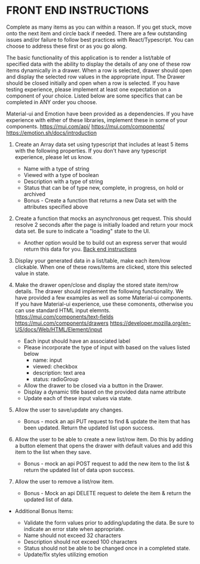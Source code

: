 # FRONT END INSTRUCTIONS

Complete as many items as you can within a reason. If you get stuck, move onto the next item and circle back if needed. There are a few outstanding issues and/or failure to follow best practices with React/Typescript. You can choose to address these first or as you go along.

The basic functionality of this application is to render a list/table of specified data with the ability to display the details of any one of these row items dynamically in a drawer. When a row is selected, drawer should open and display the selected row values in the appropriate input. The Drawer should be closed initially and open when a row is selected. If you have testing experience, please implement at least one expectation on a component of your choice. Listed below are some specifics that can be completed in ANY order you choose.

Material-ui and Emotion have been provided as a dependencies. If you have experience with either of these libraries, implement these in some of your components.
https://mui.com/api/
https://mui.com/components/
https://emotion.sh/docs/introduction

1. Create an Array data set using typescript that includes at least 5 items with the following properties. If you don't have any typescript experience, please let us know.

   - Name with a type of string
   - Viewed with a type of boolean
   - Description with a type of string
   - Status that can be of type new, complete, in progress, on hold or archived

   * Bonus - Create a function that returns a new Data set with the attributes specified above

2. Create a function that mocks an asynchronous get request. This should resolve 2 seconds after the page is initially loaded and return your mock data set. Be sure to indicate a "loading" state to the UI.

   - Another option would be to build out an express server that would return this data for you. [Back end instructions](../backend/README.md)

3. Display your generated data in a list/table, make each item/row clickable. When one of these rows/items are clicked, store this selected value in state.

4. Make the drawer open/close and display the stored state item/row details. The drawer should implement the following functionality. We have provided a few examples as well as some Material-ui components. If you have Material-ui experience, use these comonents, otherwise you can use standard HTML input elemnts.
   https://mui.com/components/text-fields
   https://mui.com/components/drawers
   https://developer.mozilla.org/en-US/docs/Web/HTML/Element/input

   - Each input should have an associated label
   - Please incorporate the type of input with based on the values listed below
     - name: input
     - viewed: checkbox
     - description: text area
     - status: radioGroup
   - Allow the drawer to be closed via a button in the Drawer.
   - Display a dynamic title based on the provided data name attribute
   - Update each of these input values via state.

5. Allow the user to save/update any changes.

   - Bonus - mock an api PUT request to find & update the item that has been updated. Return the updated list upon success.

6. Allow the user to be able to create a new list/row item. Do this by adding a button element that opens the drawer with default values and add this item to the list when they save.

   - Bonus - mock an api POST request to add the new item to the list & return the updated list of data upon success.

7. Allow the user to remove a list/row item.

   - Bonus - Mock an api DELETE request to delete the item & return the updated list of data.

- Additional Bonus Items:

  - Validate the form values prior to adding/updating the data. Be sure to indicate an error state when appropriate.
  - Name should not exceed 32 characters
  - Description should not exceed 100 characters
  - Status should not be able to be changed once in a completed state.
  - Update/fix styles utilizing emotion
